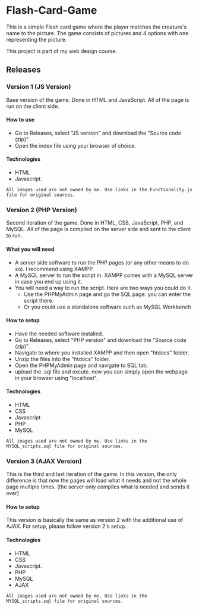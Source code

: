 # Flash-Card-Game
This is a simple Flash card game where the player matches the creature's name to the picture.
The game consists of pictures and 4 options with one representing the picture.

This project is part of my web design course. 


## Releases

### Version 1 (JS Version)
Base version of the game. Done in HTML and JavaScript. All of the page is run on the client side.

#### How to use
* Go to Releases, select "JS version" and download the "Source code (zip)".
* Open the index file using your browser of choice.

#### Technologies
* HTML
* Javascript.
 
 ```All images used are not owned by me. Use links in the Functionality.js file for original sources.```


### Version 2 (PHP Version)
Second iteration of the game. Done in HTML, CSS, JavaScript, PHP, and MySQL. All of the page is compiled on the server side and sent to the client to run.

#### What you will need
* A server side software to run the PHP pages (or any other means to do so). I recommend using XAMPP
* A MySQL server to run the script in. XAMPP comes with a MySQL server in case you end up using it.
* You will need a way to run the script. Here are two ways you could do it.
   *  Use the PHPMyAdmin page and go the SQL page. you can enter the script there.
   *  Or you could use a standalone software such as MySQL Workbench

#### How to setup
* Have the needed software installed.
* Go to Releases, select "PHP version" and download the "Source code (zip)". 
* Navigate to where you installed XAMPP and then open "htdocs" folder.
* Unzip the files into the "htdocs" folder.
* Open the PHPMyAdmin page and navigate to SQL tab. 
* upload the .sql file and excute.
now you can simply open the webpage in your browser using "localhost".

#### Technologies
* HTML
* CSS
* Javascript.
* PHP
* MySQL
 
 ```All images used are not owned by me. Use links in the MYSQL_scripts.sql file for original sources.```

### Version 3 (AJAX Version)
This is the third and last iteration of the game. In this version, the only difference is that now the pages will load what it needs and not the whole page multiple times. (the server only compiles what is needed and sends it over)

#### How to setup
This version is basically the same as version 2 with the additional use of AJAX. For setup, please follow version 2's setup.

#### Technologies
* HTML
* CSS
* Javascript.
* PHP
* MySQL
* AJAX
 
 ```All images used are not owned by me. Use links in the MYSQL_scripts.sql file for original sources.```